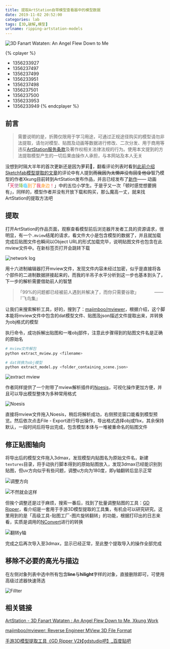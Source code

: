 ```yaml
---
title: 提取ArtStation自带模型查看器中的模型数据
date: 2019-11-02 20:52:00
categories: lab
tags: [3D,破解,模型]
urlname: ripping-artstation-models
---
```

![3D Fanart Wataten: An Angel Flew Down to Me](https://img.imjad.cn/images/2019/11/03/an_angel_flew_down_to_me.jpg)

{% cplayer %}
- 1356233927
- 1356237497
- 1356237499
- 1356233951
- 1356237498
- 1356237501
- 1356237500
- 1356233953
- 1356233949
{% endcplayer %}

## 前言
>需要说明的是，折腾仅限用于学习用途，可通过正规途径购买的模型请勿非法提取，请勿对模型、贴图及动画等数据进行修改、二次分发、用于商用等违反[ArtStation服务条款](https://www.artstation.com/tos)及著作权相关法律法规的行为。使用本文提到的方法提取模型产生的一切后果由操作人承担，与本网站及本人无关



没想到时隔大半年的首次更新还是因为萝莉🤪，翻看评论列表时看到[此前介绍Sketchfab模型提取的文章](https://imjad.cn/archives/lab/ripping-sketchfab-models)的评论中有人提到~~而我因为太懒并没有回复他😪~~智乃模型的作者Xkung目前转到ArtStation发布作品，并且已经发布了[新作](https://www.artstation.com/artwork/3oLez2)—— 动画「<span style="color:#E12351">天<span style="color:#A35E95;">使</span><span style="color:#6BAE23;">降</span><span style="color:#00B9FA;">临</span><span style="color:#FC951C;">到了</span>我<span style="color:#FC951C;">身边</span>！</span>」中的五位小学生。于是乎又一次「顿时感觉想要拥有」，同样的，模型作者并没有开放下载和购买，那么魔高一丈，就来找ArtStation的提取方法吧

## 提取

打开ArtStation的作品页面，观察查看模型前后浏览器开发者工具的资源请求，很明显，有一个`.mview`结尾的请求，看文件大小是包含模型的数据了，并且就加载完成后贴图文件也瞬间以Object URL的形式加载完毕，说明贴图文件也包含在此mview文件中。在新标签页打开会跳转下载

![network log](https://img.imjad.cn/images/2019/11/03/Snipaste_2019-11-03_03-05-42.png)

用十六进制编辑器打开mview文件，发现文件内容未经过加密，似乎是直接将各个部件的二进制数据拼接起来的，而我的半吊子水平分析到这一步也基本到头了，下一步的解析需要借助前人的智慧

>「99%的问题都已经被前人遇到并解决了，而你只需要谷歌」　　　　——『飞鸟集』

让我们来搜索解析工具，好的，搜到了：[majimboo/mviewer](https://github.com/majimboo/mviewer)，根据介绍，这个脚本能将mview文件中包含的dat模型文件、贴图及json描述文件提取出来，并转换为obj格式的模型

执行命令，成功拆解出贴图和一堆obj部件，注意此步骤得到的贴图文件名是正确的原始名

```bash
# mview文件解包
python extract_mview.py <filename>

# dat转换为obj模型
python extract_model.py <folder_containing_scene.json>
```

![extract mview](https://img.imjad.cn/images/2019/11/03/Snipaste_2019-11-03_03-52-56.png)

作者同样提供了一个附带了mview解析插件的[Noesis](http://richwhitehouse.com/index.php?content=inc_projects.php)，可视化操作更加方便，并且可以导出模型整体为多种常用格式

![Noesis](https://img.imjad.cn/images/2019/11/03/Snipaste_2019-11-03_03-59-59.png)

直接将mview文件拖入Noesis，稍后将解析成功，右侧预览窗口能看到模型预览。然后依次点击File - Export进行导出操作，导出格式选择obj或fbx，其余保持默认，一段时间后将导出完成，包含模型本体与一堆被重命名的贴图文件

## 修正贴图轴向

将导出后的模型文件拖入3dmax，发现模型内贴图名为原始文件名，新建`textures`目录，将手动执行脚本得到的原始贴图放入，发现3dmax已经能识别到贴图，但uv方向似乎有些问题，调整u方向为180度，即y轴翻转后显示正常

![调整方向](https://img.imjad.cn/images/2019/11/03/Snipaste_2019-11-03_02-15-45.png)

![不然就会这样](https://img.imjad.cn/images/2019/11/03/Snipaste_2019-11-02_03-33-04.png)

但挨个调整还是过于麻烦，搜索一番后，找到了批量调整贴图的工具：[GD Ripper](https://tieba.baidu.com/p/4696461174)，看介绍是一套用于手游3D模型提取的工具集，有机会可以研究研究。这里用到的是「高级工具-贴图工厂-图片旋转翻转」的功能，根据打印出的日志来看，实质是调用的[NConvert](https://newsgroup.xnview.com/viewforum.php?f=57)进行的转换

![翻转y轴](https://img.imjad.cn/images/2019/11/03/Snipaste_2019-11-03_04-20-55.png)

完成之后再次导入至3dmax，显示已经正常，至此整个提取导入的操作全部完成

## 移除不必要的高光与描边

在左侧对象列表中选中所有包含**line**与**hilight**字样的对象，直接删除即可，可使用高级过滤器快速筛选

![Fillter](https://img.imjad.cn/images/2019/11/03/Snipaste_2019-11-03_02-04-35.png)

## 相关链接

[ArtStation - 3D Fanart Wataten : An Angel Flew Down to Me, Xkung Work](https://www.artstation.com/artwork/3oLez2)

[majimboo/mviewer: Reverse Engineer MView 3D File Format](https://github.com/majimboo/mviewer)

[手游3D模型提取工具《GD Ripper V2》【gdstudio吧】\_百度贴吧](https://tieba.baidu.com/p/4696461174)